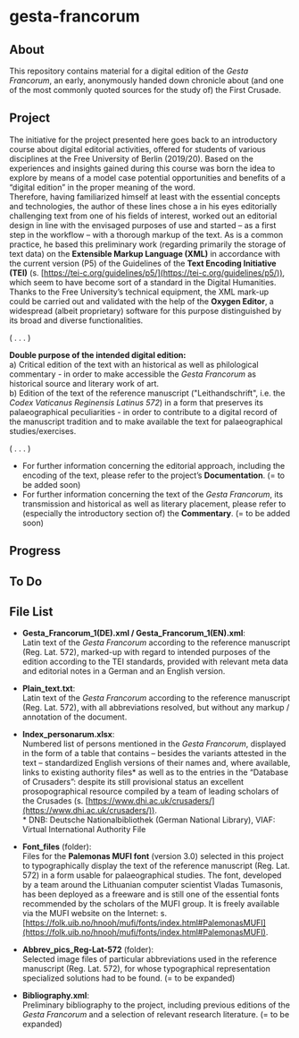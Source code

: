 # gesta-francorum

## About
This repository contains material for a digital edition of the *Gesta Francorum*, an early, anonymously handed down chronicle about (and one of the most commonly quoted sources for the study of) the First Crusade.

## Project
The initiative for the project presented here goes back to an introductory course about digital editorial activities, offered for students of various disciplines at the Free University of Berlin (2019/20). Based on the experiences and insights gained during this course was born the idea to explore by means of a model case potential opportunities and benefits of a “digital edition” in the proper meaning of the word.  
Therefore, having familiarized himself at least with the essential concepts and technologies, the author of these lines chose a in his eyes editorially challenging text from one of his fields of interest, worked out an editorial design in line with the envisaged purposes of use and started – as a first step in the workflow – with a thorough markup of the text. As is a common practice, he based this preliminary work (regarding primarily the storage of text data) on the **Extensible Markup Language (XML)** in accordance with the current version (P5) of the Guidelines of the **Text Encoding Initiative (TEI)** (s. [https://tei-c.org/guidelines/p5/](https://tei-c.org/guidelines/p5/)), which seem to have become sort of a standard in the Digital Humanities. Thanks to the Free University’s technical equipment, the XML mark-up could be carried out and validated with the help of the **Oxygen Editor**, a widespread (albeit proprietary) software for this purpose distinguished by its broad and diverse functionalities.  
  
( . . . )  

**Double purpose of the intended digital edition:**  
   a) Critical edition of the text with an historical as well as philological commentary - in order to make accessible the *Gesta Francorum* as historical source and literary work of art.  
   b) Edition of the text of the reference manuscript ("Leithandschrift", i.e. the *Codex Vaticanus Reginensis Latinus 572*) in a form that preserves its palaeographical peculiarities - in order to contribute to a digital record of the manuscript tradition and to make available the text for palaeographical studies/exercises.  
  
( . . . )  

* For further information concerning the editorial approach, including the encoding of the text, please refer to the project’s **Documentation**. (= to be added soon)
* For further information concerning the text of the *Gesta Francorum*, its transmission and historical as well as literary placement, please refer to (especially the introductory section of) the **Commentary**. (= to be added soon)

## Progress

## To Do

## File List

* **Gesta_Francorum_1(DE).xml / Gesta_Francorum_1(EN).xml**:  
Latin text of the *Gesta Francorum* according to the reference manuscript (Reg. Lat. 572), marked-up with regard to intended purposes of the edition according to the TEI standards, provided with relevant meta data and editorial notes in a German and an English version.

* **Plain_text.txt**:  
Latin text of the *Gesta Francorum* according to the reference manuscript (Reg. Lat. 572), with all abbreviations resolved, but without any markup / annotation of the document.

* **Index_personarum.xlsx**:  
Numbered list of persons mentioned in the *Gesta Francorum*, displayed in the form of a table that contains – besides the variants attested in the text – standardized English versions of their names and, where available, links to existing authority files\* as well as to the entries in the “Database of Crusaders”: despite its still provisional status an excellent prosopographical resource compiled by a team of leading scholars of the Crusades (s. [https://www.dhi.ac.uk/crusaders/](https://www.dhi.ac.uk/crusaders/)).  
\* DNB: Deutsche Nationalbibliothek (German National Library), VIAF: Virtual International Authority File

* **Font_files** (folder):  
Files for the **Palemonas MUFI font** (version 3.0) selected in this project to typographically display the text of the reference manuscript (Reg. Lat. 572) in a form usable for palaeographical studies. The font, developed by a team around the Lithuanian computer scientist Vladas Tumasonis, has been deployed as a freeware and is still one of the essential fonts recommended by the scholars of the MUFI group. It is freely available via the MUFI website on the Internet: s. [https://folk.uib.no/hnooh/mufi/fonts/index.html#PalemonasMUFI](https://folk.uib.no/hnooh/mufi/fonts/index.html#PalemonasMUFI).

* **Abbrev_pics_Reg-Lat-572** (folder):  
Selected image files of particular abbreviations used in the reference manuscript (Reg. Lat. 572), for whose typographical representation specialized solutions had to be found. (= to be expanded)

* **Bibliography.xml**:  
Preliminary bibliography to the project, including previous editions of the *Gesta Francorum* and a selection of relevant research literature. (= to be expanded)
